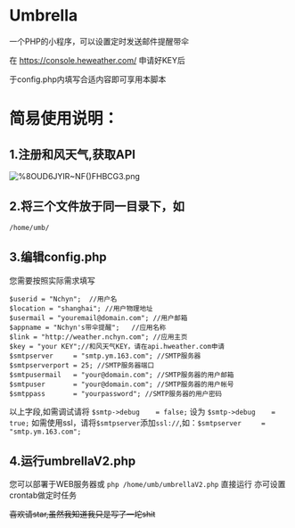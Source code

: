 # Umbrella
一个PHP的小程序，可以设置定时发送邮件提醒带伞

在 https://console.heweather.com/ 申请好KEY后

于config.php内填写合适内容即可享用本脚本

# 简易使用说明：

## 1.注册和风天气,获取API

![%_8OUD6JYIR~NF_{)FHBCG3.png](https://i.loli.net/2018/08/09/5b6bcbbf9c7e7.png)
## 2.将三个文件放于同一目录下，如
`/home/umb/`
## 3.编辑config.php

您需要按照实际需求填写

```
$userid = "Nchyn";	//用户名
$location = "shanghai";	//用户物理地址
$usermail = "youremail@domain.com";	//用户邮箱
$appname = "Nchyn's带伞提醒";	//应用名称
$link = "http://weather.nchyn.com";	//应用主页
$key = "your KEY";//和风天气KEY，请在api.hweather.com申请
$smtpserver     = "smtp.ym.163.com"; //SMTP服务器
$smtpserverport = 25; //SMTP服务器端口
$smtpusermail   = "your@domain.com"; //SMTP服务器的用户邮箱
$smtpuser       = "your@domain.com"; //SMTP服务器的用户帐号
$smtppass       = "yourpassword"; //SMTP服务器的用户密码
```
以上字段,如需调试请将
`$smtp->debug    = false;`
设为
`$smtp->debug    = true;`
如需使用ssl，请将`$smtpserver`添加`ssl://`,如：`$smtpserver     = "smtp.ym.163.com";`
## 4.运行umbrellaV2.php
您可以部署于WEB服务器或
`php /home/umb/umbrellaV2.php`
直接运行
亦可设置crontab做定时任务

~~喜欢请star,虽然我知道我只是写了一坨shit~~

